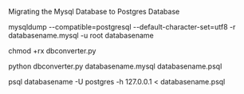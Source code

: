 Migrating the Mysql Database to Postgres Database

mysqldump --compatible=postgresql --default-character-set=utf8 -r databasename.mysql -u root databasename
  
chmod +rx dbconverter.py

python dbconverter.py databasename.mysql databasename.psql
    
psql databasename -U postgres -h 127.0.0.1 < databasename.psql
